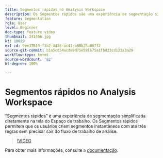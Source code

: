 ```yaml
---
title: Segmentos rápidos no Analysis Workspace
description: Os Segmentos rápidos são uma experiência de segmentação simplificada diretamente na tela do Espaço de trabalho. Os Segmentos rápidos permitem que os usuários criem segmentos instantâneos com até três regras sem precisar sair do fluxo de trabalho de análise.
feature: Segmentation
role: User
level: Beginner
doc-type: feature video
thumbnail: 341466.jpg
kt: 10029
exl-id: 9ee37819-f3b2-4436-ac41-b68b23a807f2
source-git-commit: b1a5cd54acde9d75e591675a1fbd33cd123a3a29
workflow-type: tm+mt
source-wordcount: '82'
ht-degree: 100%

---
```


# Segmentos rápidos no Analysis Workspace

“Segmentos rápidos” é uma experiência de segmentação simplificada diretamente na tela do Espaço de trabalho. Os Segmentos rápidos permitem que os usuários criem segmentos instantâneos com até três regras sem precisar sair do fluxo de trabalho de análise.

>[!VIDEO](https://video.tv.adobe.com/v/341466/?quality=12&learn=on)

Para obter mais informações, consulte a [documentação](https://experienceleague.adobe.com/docs/analytics/analyze/analysis-workspace/components/segments/quick-segments.html?lang=pt-BR).
